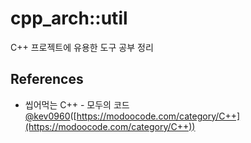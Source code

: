 # cpp_arch::util

C++ 프로젝트에 유용한 도구 공부 정리


## References

- 씹어먹는 C++ - 모두의 코드[@kev0960](https://github.com/kev0960)([https://modoocode.com/category/C++](https://modoocode.com/category/C++))
